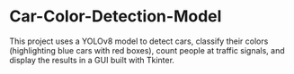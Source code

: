 # Car-Color-Detection-Model
This project uses a YOLOv8 model to detect cars, classify their colors (highlighting blue cars with red boxes), count people at traffic signals, and display the results in a GUI built with Tkinter.

